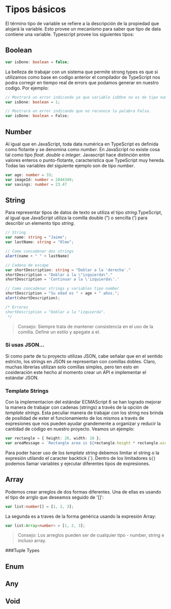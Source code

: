 # Tipos básicos
El término tipo de variable se refiere a la descripción de la propiedad que alojará la variable. Esto provee un mecanismo para saber que tipo de data contiene una variable. Typescript provee los siguientes tipos:

## Boolean
```typescript
var isDone: boolean = false;
```
La belleza de trabajar con un sistema que permite strong types es que si utilizamos como base en  codigo anterior el compilador de TypeScript nos podra corregir en tiempo real de errors que podamos generar en nuestro codigo. Por ejemplo: 

```typescript
// Mostrará un error indicando ya que variable isDOne no es de tipo numérica.
var isDone: boolean = 1;

// Mostrará un error indicando que no reconoce la palabra Falsa.
var isDone: boolean = False;
```

## Number
Al igual que en JavaScript, toda data numérica en TypeScript es definida como flotante y se denomina como *number*. En JavaScript no existe cosa tal como tipo *float*. *double* o *integer*. Javascript hace distinción entre valores enteros o punto-flotante, caracteristica que TypeScript muy hereda. Todas las variables del siguiente ejemplo son de tipo *number*.

```typescript
var age: number = 33;
var imageId: number = 2844349;
var savings: number = 23.47
```

## String
Para representar tipos de datos de texto se utiliza el tipo *string*.TypeScript, al igual que JavaScript utiliza la comilla double (") o sencilla (') para describir un elemento tipo *string*.

```typescript
// String
var name: string = "Jaime";
var lastName: string = "Olmo";

// Como concadenar dos strings
alert(name + " " + lastName)

// Cadena de escape 
var shortDescription: string = "Doblar a la 'derecha'."
shortDescription = "Doblar a la \"izquierda\"."
shortDescription = 'Continuar a la \'izquierda\'.'

// Como concadenar strings y variables tipo number
shortDescription = "Su edad es " + age + " años.";
alert(shortDescription);

/* Errores
shortDescription = "Doblar a la "izquierda".
 */
 ```

> Consejo: Siempre trata de mantener consistencia en el uso de la comilla. Define un estilo y apegate a el.

### Si usas JSON...
Si como parte de tu proyecto utilizas JSON, cabe señalar que en el sentido estricto, los strings en JSON se representan con comillas dobles. Claro, muchas librerias utilizan solo comillas simples, pero ten esto en cosideración este hecho al momento crear un API e implementar el estándar JSON.

### Template Strings
Con la implementacion del estándar ECMAScript 6 se han logrado mejorar la manera de trabajar con cadenas (strings) a través de la opción de *template strings*. Esta peculiar manera de trabajar con los string nos brinda de posilidad de exter el funcionamiento de los mismos a través de expresiones que nos pueden ayudar grandemente a organizar y reducir la cantidad de código en nuestro proyecto. Veamos un ejemplo: 

```typescript
var rectangle = { height: 20, width: 10 };
var areaMessage = `Rectangle area is ${rectangle.height * rectangle.width}`;
```

Para poder hacer uso de los *template string* debemos limitar el string o la expresión utilando el caracter backtick (\`). Dentro de los limitadores `${}` podemos llamar variables y ejecutar diferentes tipos de expresiones.

## Array
Podemos crear arreglos de dos formas diferentes. Una de ellas es usando el tipo de arrglo que deseamos seguido de '[]':

```typescript
var list:number[] = [1, 2, 3];
```
La segunda es a traves de la forma genérica usando la expresión Array<elemType>:

```typescript
var list:Array<number> = [1, 2, 3];
```
> Consejo: Los arreglos pueden ser de cualquier tipo - number, string e incluso array. 

###Tuple Types

## Enum

## Any

## Void